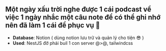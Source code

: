 ## Một ngày xấu trời nghe được 1 cái podcast về việc 1 ngày nhắc một câu note để có thể ghi nhớ nên đã làm 1 cái để phục vụ 🦼

- **Database**: Notion ( dùng notion lưu trữ và quản lý cho tiện 😎 )
- **Used**: NestJS đỡ phải buil 1 con server @>@, tailwindcss
